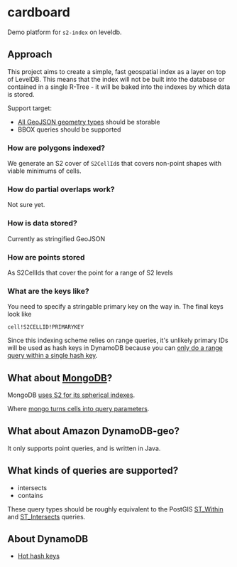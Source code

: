 # cardboard

Demo platform for `s2-index` on leveldb.

## Approach

This project aims to create a simple, fast geospatial index as a layer on top of LevelDB. This means that the index will not be built into the database or contained in a single R-Tree - it will be baked into the indexes by which data is stored.

Support target:

* [All GeoJSON geometry types](http://geojson.org/geojson-spec.html#geometry-objects) should be storable
* BBOX queries should be supported

### How are polygons indexed?

We generate an S2 cover of `S2CellId`s that covers non-point shapes with viable minimums of cells.

### How do partial overlaps work?

Not sure yet.

### How is data stored?

Currently as stringified GeoJSON

### How are points stored

As S2CellIds that cover the point for a range of S2 levels

### What are the keys like?

You need to specify a stringable primary key on the way in. The final keys look like

    cell!S2CELLID!PRIMARYKEY

Since this indexing scheme relies on range queries, it's unlikely primary IDs
will be used as hash keys in DynamoDB because you can [only do a range query within a single hash key](http://0x74696d.com/posts/falling-in-and-out-of-love-with-dynamodb-part-ii/).

## What about [MongoDB](http://www.mongodb.org/)?

MongoDB [uses S2 for its spherical indexes](http://blog.mongodb.org/post/50984169045/new-geo-features-in-mongodb-2-4).

Where [mongo turns cells into query parameters](https://github.com/mongodb/mongo/blob/f5ed485c97b08490f59234bc1ddef2c80c2c88b9/src/mongo/db/index/expression_index.h#L42-161).

## What about Amazon DynamoDB-geo?

It only supports point queries, and is written in Java.

## What kinds of queries are supported?

* intersects
* contains

These query types should be roughly equivalent to the PostGIS [ST_Within](http://postgis.refractions.net/documentation/manual-1.4/ST_Within.html)
and [ST_Intersects](http://postgis.org/docs/ST_Intersects.html) queries.

## About DynamoDB

* [Hot hash keys](http://nate.io/dynamodb-and-hot-hash-keys/)
